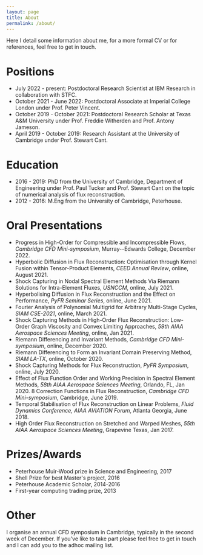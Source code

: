 ```yaml
---
layout: page
title: About
permalink: /about/
---
```


Here I detail some information about me, for a more formal CV or for references, feel free to get in touch.

# Positions

* July 2022 - present: Postdoctoral Research Scientist at IBM Research in collaboration with STFC.
* October 2021 - June 2022: Postdoctoral Associate at Imperial College London under Prof. Peter Vincent.
* October 2019 - October 2021: Postdoctoral Research Scholar at Texas A&M University under Prof. Freddie Witherden and Prof. Antony Jameson.
* April 2019 - October 2019: Research Assistant at the University of Cambridge under Prof. Stewart Cant.

# Education

* 2016 - 2019: PhD from the University of Cambridge, Department of Engineering under Prof. Paul Tucker and Prof. Stewart Cant on the topic of numerical analysis of flux reconstruction.
* 2012 - 2016: M.Eng from the University of Cambridge, Peterhouse.

# Oral Presentations

* Progress in High-Order for Compressible and Incompressible Flows, _Cambridge CFD Mini-symposium_, Murray--Edwards College, December 2022.
* Hyperbolic Diffusion in Flux Reconstruction: Optimisation through Kernel Fusion within Tensor-Product Elements, _CEED Annual Review_, online, August 2021.
* Shock Capturing in Nodal Spectral Element Methods Via Riemann Solutions for Intra-Element Fluxes, _USNCCM_, online, July 2021.
* Hyperbolising Diffusion in Flux Reconstruction and the Effect on Performance, _PyFR Seminar Series_, online, June 2021.
* Fourier Analysis of Polynomial Multigrid for Arbitrary Multi-Stage Cycles, _SIAM CSE-2021_, online, March 2021.
* Shock Capturing Methods in High-Order Flux Reconstruction: Low-Order Graph Viscosity and Convex Limiting Approaches, _59th AIAA Aerospace Sciences Meeting_, online, Jan 2021.
* Riemann Differencing and Invariant Methods, _Cambridge CFD Mini-symposium_, online, December 2020.
* Riemann Differencing to Form an Invariant Domain Preserving Method, _SIAM LA-TX_, online, October 2020.  
* Shock Capturing Methods for Flux Reconstruction, _PyFR Symposium_, online, July 2020.
* Effect of Flux Function Order and Working Precision in Spectral Element Methods, _58th AIAA Aerospace Sciences Meeting_, Orlando, FL, Jan 2020.
8 Correction Functions in Flux Reconstruction, _Cambridge CFD Mini-symposium_, Cambridge, June 2019.
* Temporal Stabilisation of Flux Reconstruction on Linear Problems, _Fluid Dynamics Conference, AIAA AVIATION Forum_, Atlanta Georgia, June 2018.
* High Order Flux Reconstruction on Stretched and Warped Meshes, _55th AIAA Aerospace Sciences Meeting_, Grapevine Texas, Jan 2017.

# Prizes/Awards

* Peterhouse Muir-Wood prize in Science and Engineering, 2017
* Shell Prize for best Master's project, 2016
* Peterhouse Academic Scholar, 2014-2016
* First-year computing trading prize, 2013

# Other

I organise an annual CFD symposium in Cambridge, typically in the second week of
December. If you've like to take part please feel free to get in touch and I can
add you to the adhoc mailing list.
